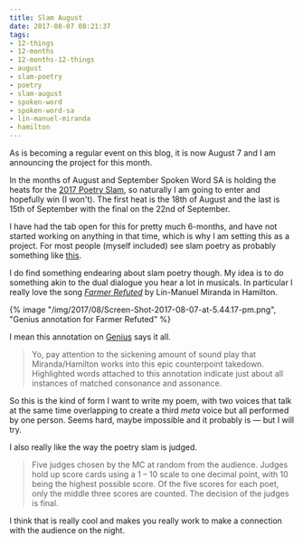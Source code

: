 ```yaml
---
title: Slam August
date: 2017-08-07 08:21:37
tags:
- 12-things
- 12-months
- 12-months-12-things
- august
- slam-poetry
- poetry
- slam-august
- spoken-word
- spoken-word-sa
- lin-manuel-miranda
- hamilton
---
```


As is becoming a regular event on this blog, it is now August 7 and I am announcing the project for this month.

In the months of August and September Spoken Word SA is holding the heats for the [2017 Poetry Slam](http://spokenwordsa.com.au/poetry-slam-2017-dates-and-venues/), so naturally I am going to enter and hopefully win (I won't). The first heat is the 18th of August and the last is 15th of September with the final on the 22nd of September.

I have had the tab open for this for pretty much 6-months, and have not started working on anything in that time, which is why I am setting this as a project. For most people (myself included) see slam poetry as probably something like [this](https://youtu.be/9qxJ6bznkNI).

I do find something endearing about slam poetry though. My idea is to do something akin to the dual dialogue you hear a lot in musicals. In particular I really love the song _[Farmer Refuted](https://itun.es/au/6O3g9?i=1025212449)_ by Lin-Manuel Miranda in Hamilton.

{% image "/img/2017/08/Screen-Shot-2017-08-07-at-5.44.17-pm.png", "Genius annotation for Farmer Refuted" %}

I mean this annotation on [Genius](https://genius.com/7910511) says it all.

> Yo, pay attention to the sickening amount of sound play that Miranda/Hamilton works into this epic counterpoint takedown. Highlighted words attached to this annotation indicate just about all instances of matched consonance and assonance.

So this is the kind of form I want to write my poem, with two voices that talk at the same time overlapping to create a third _meta_ voice but all performed by one person. Seems hard, maybe impossible and it probably is — but I will try.

I also really like the way the poetry slam is judged.

> Five judges chosen by the MC at random from the audience. Judges hold up score cards using a 1 – 10 scale to one decimal point, with 10 being the highest
> possible score. Of the five scores for each poet, only the middle three scores are counted. The decision of the judges is final.

I think that is really cool and makes you really work to make a connection with the audience on the night.
